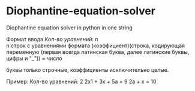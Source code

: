# Diophantine-equation-solver
Diophantine equation solver in python in one string

Формат ввода
*Кол-во уравнений*: n\
n строк с уравнениями формата
(коэффициент)(строка, кодирующая переменную (первая всегда латинская буква, далее латинские буквы, цифры и "_")) = число
 
буквы только строчные, коэффициенты исключительно целые.

Пример:
Кол-во уравнений: 2
2x1 + 3x + 5a = 9
2a + x = 10
